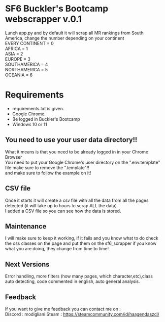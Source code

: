 # SF6 Buckler's Bootcamp webscrapper v.0.1
Lunch app.py and by default it will scrap all MR rankings from South America, change the number depending on your continent <br />
EVERY CONTINENT = 0 <br />
AFRICA = 1 <br />
ASIA = 2 <br />
EUROPE = 3 <br />
SOUTHAMERICA = 4 <br />
NORTHAMERICA = 5 <br />
OCEANIA = 6 <br />

# Requirements
- requirements.txt is given.
- Google Chrome.
- Be logged in Buckler's Bootcamp
- Windows 10 or 11

## You need to use your user data directory!!
What it means is that you need to be already logged in in your Chrome Browser <br />
You need to put your Google Chrome's user directory  on the ".env.template" file make sure to remove the ".template"!! <br />
and make sure to follow the example on it!

## CSV file
Once it starts it will create a csv file with all the data from all the pages detected (it will take up to hours to scrap ALL the data) <br />
I added a CSV file so you can see how the data is stored.

## Maintenance
I will make sure to keep it working, if it fails and you know what to do check the css classes on the page and put them on the sf6_scrapper if you know what you are doing, they change from time to time!

## Next Versions
Error handling, more filters (how many pages, which character,etc),class auto detecting, code commented in english, auto general analysis.

## Feedback
If you want to give me feedback you can contact me on : <br />
Discord : modigliani
Steam : https://steamcommunity.com/id/haagendaszcl/

